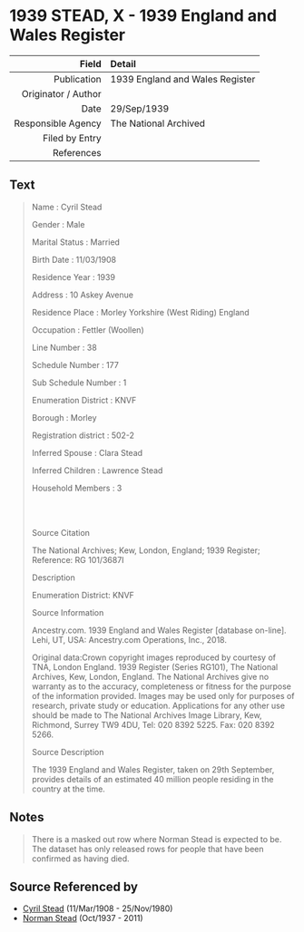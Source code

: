 ﻿---
layout: page
permalink: /sources/s58949710
---

# 1939 STEAD, X - 1939 England and Wales Register

Field | Detail
---:|:---
Publication | 1939 England and Wales Register
Originator / Author | 
Date | 29/Sep/1939
Responsible Agency | The National Archived
Filed by Entry | 
References | 

## Text

> Name : Cyril Stead
>
> Gender : Male
>
> Marital Status : Married
>
> Birth Date : 11/03/1908
>
> Residence Year : 1939
>
> Address : 10 Askey Avenue
>
> Residence Place : Morley Yorkshire (West Riding) England
>
> Occupation : Fettler (Woollen)
>
> Line Number : 38
>
> Schedule Number : 177
>
> Sub Schedule Number : 1
>
> Enumeration District : KNVF
>
> Borough : Morley
>
> Registration district : 502-2
>
> Inferred Spouse : Clara Stead
>
> Inferred Children : Lawrence Stead
>
> Household Members : 3
>
> <br/>
>
> <br/>
>
> Source Citation 
>
> The National Archives; Kew, London, England; 1939 Register; Reference: RG 101/3687I
>
> Description
>
> Enumeration District: KNVF
>
> Source Information
>
> Ancestry.com. 1939 England and Wales Register [database on-line]. Lehi, UT, USA: Ancestry.com Operations, Inc., 2018.
>
> Original data:Crown copyright images reproduced by courtesy of TNA, London England. 1939 Register (Series RG101), The National Archives, Kew, London, England. The National Archives give no warranty as to the accuracy, completeness or fitness for the purpose of the information provided. Images may be used only for purposes of research, private study or education. Applications for any other use should be made to The National Archives Image Library, Kew, Richmond, Surrey TW9 4DU, Tel: 020 8392 5225. Fax: 020 8392 5266.
>
> Source Description
>
> The 1939 England and Wales Register, taken on 29th September, provides details of an estimated 40 million people residing in the country at the time.
>

## Notes

> There is a masked out row where Norman Stead is expected to be. The dataset has only released rows for people that have been confirmed as having died.
>


## Source Referenced by

* [Cyril Stead](../people/@61214710@-cyril-stead-b1908-3-11-d1980-11-25.md) (11/Mar/1908 - 25/Nov/1980)
* [Norman Stead](../people/@69808462@-norman-stead-b1937-10-d2011.md) (Oct/1937 - 2011)
